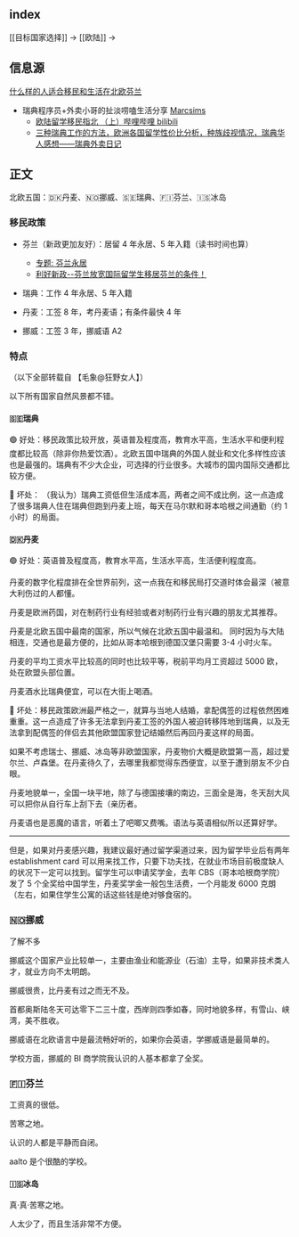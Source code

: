 
## index

[[目标国家选择]] -> [[欧陆]] ->

## 信息源

[什么样的人适合移民和生活在北欧芬兰](http://xhslink.com/dEiO0s)


- 瑞典程序员+外卖小哥的扯淡唠嗑生活分享 [Marcsims](https://space.bilibili.com/194560)
	- [欧陆留学移民指北 （上）哔哩哔哩 bilibili](https://www.bilibili.com/video/BV1fd4y1P7QF) 
	- [三种瑞典工作的方法，欧洲各国留学性价比分析，种族歧视情况，瑞典华人感想——瑞典外卖日记](https://www.bilibili.com/video/BV1B3411C7ac)


## 正文

北欧五国：🇩🇰丹麦、🇳🇴挪威、🇸🇪瑞典、🇫🇮芬兰、🇮🇸冰岛


### 移民政策

- 芬兰（新政更加友好）：居留 4 年永居、5 年入籍（读书时间也算）
	- [专题: 芬兰永居](https://radical-war-cdf.notion.site/17936427a47d40c8adfa3981c4a61ecc)
	- [利好新政--芬兰放宽国际留学生移居芬兰的条件！](https://mp.weixin.qq.com/s/fuKtHfMbBbJyq01QGA6fkQ)

- 瑞典：工作 4 年永居、5 年入籍

- 丹麦：工签 8 年，考丹麦语；有条件最快 4 年

- 挪威：工签 3 年，挪威语 A2


### 特点

（以下全部转载自 【毛象@狂野女人】）

以下所有国家自然风景都不错。

#### 🇸🇪瑞典

🟢 好处：移民政策比较开放，英语普及程度高，教育水平高，生活水平和便利程度都比较高（除非你热爱饮酒）。北欧五国中瑞典的外国人就业和文化多样性应该也是最强的。瑞典有不少大企业，可选择的行业很多。大城市的国内国际交通都比较方便。

🔴 坏处：
（我认为）瑞典工资低但生活成本高，两者之间不成比例，这一点造成了很多瑞典人住在瑞典但跑到丹麦上班，每天在马尔默和哥本哈根之间通勤（约 1 小时）的局面。 

#### 🇩🇰丹麦

🟢 好处：英语普及程度高，教育水平高，生活水平高，生活便利程度高。

丹麦的数字化程度排在全世界前列，这一点我在和移民局打交道时体会最深（被意大利伤过的人都懂。

丹麦是欧洲药国，对在制药行业有经验或者对制药行业有兴趣的朋友尤其推荐。

丹麦是北欧五国中最南的国家，所以气候在北欧五国中最温和。
同时因为与大陆相连，交通也是最方便的，比如从哥本哈根到德国汉堡只需要 3-4 小时火车。

丹麦的平均工资水平比较高的同时也比较平等，税前平均月工资超过 5000 欧，处在欧盟头部位置。

丹麦酒水比瑞典便宜，可以在大街上喝酒。  

🔴 坏处：移民政策欧洲最严格之一，就算与当地人结婚，拿配偶签的过程依然困难重重。这一点造成了许多无法拿到丹麦工签的外国人被迫转移阵地到瑞典，以及无法拿到配偶签的伴侣去其他欧盟国家登记结婚然后再回丹麦这样的局面。

如果不考虑瑞士、挪威、冰岛等非欧盟国家，丹麦物价大概是欧盟第一高，超过爱尔兰、卢森堡。在丹麦待久了，去哪里我都觉得东西便宜，以至于遭到朋友不少白眼。

丹麦地貌单一，全国一块平地，除了与德国接壤的南边，三面全是海，冬天刮大风可以把你从自行车上刮下去（亲历者。

丹麦语也是恶魔的语言，听着土了吧唧又费嘴。语法与英语相似所以还算好学。  

---

但是，如果对丹麦感兴趣，我建议最好通过留学渠道过来，因为留学毕业后有两年 establishment card 可以用来找工作，只要下功夫找，在就业市场目前极度缺人的状况下一定可以找到。留学生可以申请奖学金，去年 CBS（哥本哈根商学院）发了 5 个全奖给中国学生，丹麦奖学金一般包生活费，一个月能发 6000 克朗（左右，如果住学生公寓的话这些钱是绝对够食宿的。 

### 🇳🇴挪威

了解不多

挪威这个国家产业比较单一，主要由渔业和能源业（石油）主导，如果非技术类人才，就业方向不太明朗。

挪威很贵，比丹麦有过之而无不及。

首都奥斯陆冬天可达零下二三十度，西岸则四季如春，同时地貌多样，有雪山、峡湾，美不胜收。

挪威语在北欧语言中是最流畅好听的，如果你会英语，学挪威语是最简单的。

学校方面，挪威的 BI 商学院我认识的人基本都拿了全奖。  

### 🇫🇮芬兰

工资真的很低。

苦寒之地。

认识的人都是平静而自闭。

aalto 是个很酷的学校。  

#### 🇮🇸冰岛

真·真·苦寒之地。

人太少了，而且生活非常不方便。



